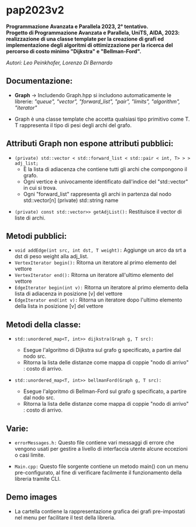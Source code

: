 <h1>pap2023v2</h1>

**Programmazione Avanzata e Parallela 2023, 2° tentativo.<br> Progetto di Programmazione Avanzata e Parallela, UniTS, AIDA, 2023: realizzazione di una classe template per la creazione di grafi ed implementazione degli algoritmi di ottimizzazione per la ricerca del percorso di costo minimo "Dijkstra" e "Bellman-Ford".**

*Autori: Leo Peinkhofer, Lorenzo Di Bernardo*

**<h2>Documentazione:</h2>**<ul> <li>**Graph** -> Includendo Graph.hpp si includono automaticamente le librerie: *"queue", "vector", "forward_list", "pair", "limits", "algorithm", "iterator"</li>*

<li>Graph è una classe template che accetta qualsiasi tipo primitivo come T. T rappresenta il tipo di pesi degli archi del grafo.</li></ul>

**<h2>Attributi Graph non espone attributi pubblici:</h2>**

<ul><li><code>(private) std::vector < std::forward_list < std::pair < int, T> > > adj_list;</code>
<ul><li>È la lista di adiacenza che contiene tutti gli archi che compongono il grafo.</li> <li>Ogni vertice è univocamente identificato dall'indice del "std::vector" in cui si trova.</li> <li>Ogni "forward_list" rappresenta gli archi in partenza dal nodo std::vector[n] (private) std::string name</li></ul></ul>

  <ul><li><code>(private) const std::vector<std::forward_list<std::pair<int, T>>> getAdjList():</code> Restituisce il vector di liste di archi.</li></ul>
  
**<h2>Metodi pubblici:**</h2>

  <ul>
    <li><code>void addEdge(int src, int dst, T weight):</code> Aggiunge un arco da srt a dst di peso weight alla adj_list.</li>
    <li><code>VertexIterator begin():</code> Ritorna un iteratore al primo elemento del vettore</li>
    <li><code>VertexIterator end():</code> Ritorna un iteratore all'ultimo elemento del vettore</li>
    <li><code>EdgeIterator begin(int v):</code> Ritorna un iteratore al primo elemento della lista di adiacenza in posizione [v] del vettore</li>
    <li><code>EdgeIterator end(int v):</code> Ritorna un iteratore dopo l'ultimo elemento della lista in posizione [v] del vettore </li>
    </ul>

**<h2>Metodi della classe:**</h2><ul><li> 
`std::unordered_map<T, int>> dijkstra(Graph g, T src):` 
<ul><li>Esegue l'algoritmo di Dijkstra sul grafo g specificato, a partire dal nodo src.</li> 
<li>Ritorna la lista delle distanze come mappa di coppie "nodo di arrivo" : costo di arrivo.</ul></ul></li><ul><li>
  
  `std::unordered_map<T, int>> bellmanFord(Graph g, T src):`
 
<ul><li>Esegue l'algoritmo di Bellman-Ford sul grafo g specificato, a partire dal nodo src.</li><li>Ritorna la lista delle distanze come mappa di coppie "nodo di arrivo" : costo di arrivo.</li></ul></ul>

**<h2>Varie:</h2>**<ul><li> 
  <code>errorMessages.h:</code> Questo file contiene vari messaggi di errore che vengono usati per gestire a livello di interfaccia utente alcune eccezioni o casi limite.</li>
  <li><code>Main.cpp:</code> Questo file sorgente contiene un metodo main() con un menu pre-configurato, al fine di verificare facilmente il funzionamento della libreria tramite CLI.</li></ul>

**<h2>Demo images**</h2><ul><li> 
  La cartella contiene la rappresentazione grafica dei grafi pre-impostati nel menu per facilitare il test della libreria.</ul></li>
